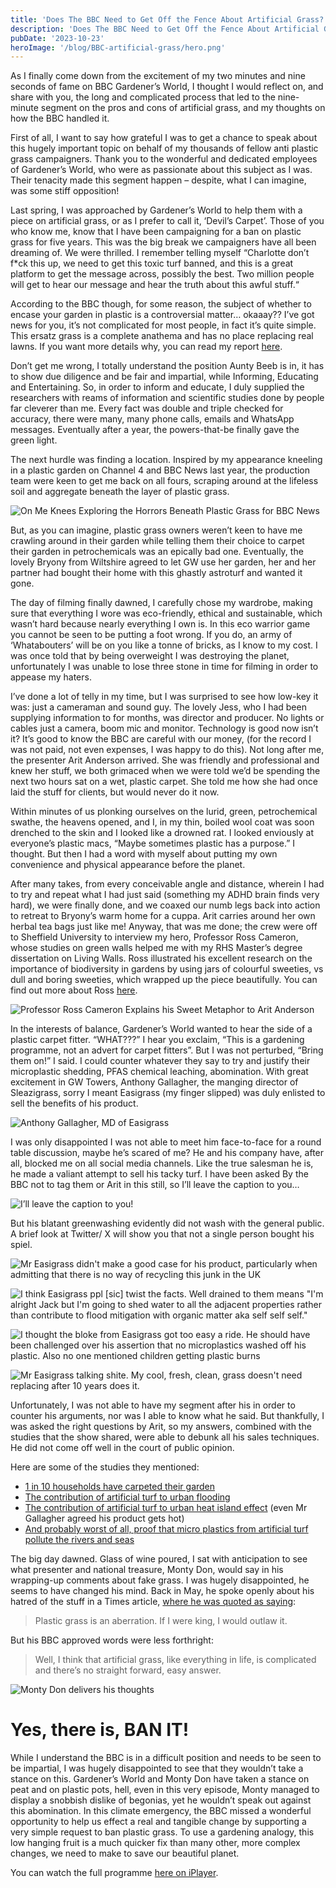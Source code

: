 ```yaml
---
title: 'Does The BBC Need to Get Off the Fence About Artificial Grass?'
description: 'Does The BBC Need to Get Off the Fence About Artificial Grass? My thoughts on the recent Gardener''s World segment'
pubDate: '2023-10-23'
heroImage: '/blog/BBC-artificial-grass/hero.png'
---
```


As I finally come down from the excitement of my two minutes and nine seconds of fame on BBC Gardener’s World, I thought I would reflect on, and share with you, the long and complicated process that led to the nine-minute segment on the pros and cons of artificial grass, and my thoughts on how the BBC handled it.

First of all, I want to say how grateful I was to get a chance to speak about this hugely important topic on behalf of my thousands of fellow anti plastic grass campaigners. Thank you to the wonderful and dedicated employees of Gardener’s World, who were as passionate about this subject as I was. Their tenacity made this segment happen – despite, what I can imagine, was some stiff opposition!

Last spring, I was approached by Gardener’s World to help them with a piece on artificial grass, or as I prefer to call it, ‘Devil’s Carpet’. Those of you who know me, know that I have been campaigning for a ban on plastic grass for five years. This was the big break we campaigners have all been dreaming of. We were thrilled. I remember telling myself “Charlotte don’t f*ck this up, we need to get this toxic turf banned, and this is a great platform to get the message across, possibly the best. Two million people will get to hear our message and hear the truth about this awful stuff.“

According to the BBC though, for some reason, the subject of whether to encase your garden in plastic is a controversial matter… okaaay?? I’ve got news for you, it’s not complicated for most people, in fact it’s quite simple. This ersatz grass is a complete anathema and has no place replacing real lawns. If you want more details why, you can read my report [here](https://capabilitycharlotte.com/artificial-grass/).

Don’t get me wrong, I totally understand the position Aunty Beeb is in, it has to show due diligence and be fair and impartial, while Informing, Educating and Entertaining. So, in order to inform and educate, I duly supplied the researchers with reams of information and scientific studies done by people far cleverer than me. Every fact was double and triple checked for accuracy, there were many, many phone calls, emails and WhatsApp messages. Eventually after a year, the powers-that-be finally gave the green light.

The next hurdle was finding a location. Inspired by my appearance kneeling in a plastic garden on Channel 4 and BBC News last year, the production team were keen to get me back on all fours, scraping around at the lifeless soil and aggregate beneath the layer of plastic grass.

![On Me Knees Exploring the Horrors Beneath Plastic Grass for BBC News](/blog/BBC-artificial-grass/bbc-news.jpg)

But, as you can imagine, plastic grass owners weren’t keen to have me crawling around in their garden while telling them their choice to carpet their garden in petrochemicals was an epically bad one. Eventually, the lovely Bryony from Wiltshire agreed to let GW use her garden, her and her partner had bought their home with this ghastly astroturf and wanted it gone.

The day of filming finally dawned, I carefully chose my wardrobe, making sure that everything I wore was eco-friendly, ethical and sustainable, which wasn’t hard because nearly everything I own is. In this eco warrior game you cannot be seen to be putting a foot wrong. If you do, an army of ‘Whatabouters’ will be on you like a tonne of bricks, as I know to my cost. I was once told that by being overweight I was destroying the planet, unfortunately I was unable to lose three stone in time for filming in order to appease my haters.

I’ve done a lot of telly in my time, but I was surprised to see how low-key it was: just a cameraman and sound guy. The lovely Jess, who I had been supplying information to for months, was director and producer. No lights or cables just a camera, boom mic and monitor. Technology is good now isn’t it? It’s good to know the BBC are careful with our money, (for the record I was not paid, not even expenses, I was happy to do this). Not long after me, the presenter Arit Anderson arrived. She was friendly and professional and knew her stuff, we both grimaced when we were told we’d be spending the next two hours sat on a wet, plastic carpet. She told me how she had once laid the stuff for clients, but would never do it now.

Within minutes of us plonking ourselves on the lurid, green, petrochemical swathe, the heavens opened, and I, in my thin, boiled wool coat was soon drenched to the skin and I looked like a drowned rat. I looked enviously at everyone’s plastic macs, “Maybe sometimes plastic has a purpose.” I thought. But then I had a word with myself about putting my own convenience and physical appearance before the planet.

After many takes, from every conceivable angle and distance, wherein I had to try and repeat what I had just said (something my ADHD brain finds very hard), we were finally done, and we coaxed our numb legs back into action to retreat to Bryony’s warm home for a cuppa. Arit carries around her own herbal tea bags just like me! Anyway, that was me done; the crew were off to Sheffield University to interview my hero, Professor Ross Cameron, whose studies on green walls helped me with my RHS Master’s degree dissertation on Living Walls. Ross illustrated his excellent research on the importance of biodiversity in gardens by using jars of colourful sweeties, vs dull and boring sweeties, which wrapped up the piece beautifully. You can find out more about Ross [here](https://www.sheffield.ac.uk/landscape/people/academic/ross-cameron).

![Professor Ross Cameron Explains his Sweet Metaphor to Arit Anderson](/blog/BBC-artificial-grass/ross.png)

In the interests of balance, Gardener’s World wanted to hear the side of a plastic carpet fitter. “WHAT???” I hear you exclaim, “This is a gardening programme, not an advert for carpet fitters”.  But I was not perturbed, “Bring them on!” I said. I could counter whatever they say to try and justify their microplastic shedding, PFAS chemical leaching, abomination. With great excitement in GW Towers, Anthony Gallagher, the manging director of Sleazigrass, sorry I meant Easigrass (my finger slipped) was duly enlisted to sell the benefits of his product.

![Anthony Gallagher, MD of Easigrass](/blog/BBC-artificial-grass/anthony.png)

I was only disappointed I was not able to meet him face-to-face for a round table discussion, maybe he’s scared of me? He and his company have, after all, blocked me on all social media channels. Like the true salesman he is, he made a valiant attempt to sell his tacky turf. I have been asked By the BBC not to tag them or Arit in this still, so I’ll leave the caption to you…

![I’ll leave the caption to you!](/blog/BBC-artificial-grass/arit.png)

But his blatant greenwashing evidently did not wash with the general public. A brief look at Twitter/ X will show you that not a single person bought his spiel.

![Mr Easigrass didn't make a good case for his product, particularly when admitting that there is no way of recycling this junk in the UK](/blog/BBC-artificial-grass/twitter-1.jpg)

![I think Easigrass ppl [sic] twist the facts. Well drained to them means "I'm alright Jack but I'm going to shed water to all the adjacent properties rather than contribute to flood mitigation with organic matter aka self self self."](/blog/BBC-artificial-grass/twitter-2.jpg)

![I thought the bloke from Easigrass got too easy a ride. He should have been challenged over his assertion that no microplastics washed off his plastic. Also no one mentioned children getting plastic burns](/blog/BBC-artificial-grass/twitter-3.jpg)

![Mr Easigrass talking shite. My cool, fresh, clean, grass doesn't need replacing after 10 years does it.](/blog/BBC-artificial-grass/twitter-4.jpg)

Unfortunately, I was not able to have my segment after his in order to counter his arguments, nor was I able to know what he said. But thankfully, I was asked the right questions by Arit, so my answers, combined with the studies that the show shared, were able to debunk all his sales techniques. He did not come off well in the court of public opinion.

Here are some of the studies they mentioned:

- [1 in 10 households have carpeted their garden](https://www.aviva.com/newsroom/news-releases/2022/07/gardens-being-uprooted-in-favour-of-driveways-and-artificial-grass-new-research-reveals/)
- [The contribution of artificial turf to urban flooding](https://inews.co.uk/news/environment/mass-rollout-artificial-grass-could-raise-risk-flash-flooding-scientists-warn-1067605)
- [The contribution of artificial turf to urban heat island effect](https://ui.adsabs.harvard.edu/abs/2021EGUGA..23..668V/abstract#:~:text=Artificial%20turf%20can%20reach%20very,the%20urban%20heat%20island%20effect) (even Mr Gallagher agreed his product gets hot)
- [And probably worst of all, proof that micro plastics from artificial turf pollute the rivers and seas](https://www.newscientist.com/article/2383869-huge-amounts-of-plastic-from-artificial-grass-end-up-in-the-sea/)

The big day dawned. Glass of wine poured, I sat with anticipation to see what presenter and national treasure, Monty Don, would say in his wrapping-up comments about fake grass. I was hugely disappointed, he seems to have changed his mind. Back in May, he spoke openly about his hatred of the stuff in a Times article, [where he was quoted as saying](https://www.thetimes.co.uk/article/monty-don-plastic-grass-is-an-aberration-if-i-were-king-i-would-outlaw-it-jgqmczkl0):

> Plastic grass is an aberration. If I were king, I would outlaw it.

But his BBC approved words were less forthright:

> Well, I think that artificial grass, like everything in life, is complicated and there’s no straight forward, easy answer.

![Monty Don delivers his thoughts](/blog/BBC-artificial-grass/monty.png)

# Yes, there is, BAN IT!

While I understand the BBC is in a difficult position and needs to be seen to be impartial, I was hugely disappointed to see that they wouldn’t take a stance on this. Gardener’s World and Monty Don have taken a stance on peat and on plastic pots, hell, even in this very episode, Monty managed to display a snobbish dislike of begonias, yet he wouldn’t speak out against this abomination. In this climate emergency, the BBC missed a wonderful opportunity to help us effect a real and tangible change by supporting a very simple request to ban plastic grass. To use a gardening analogy, this low hanging fruit is a much quicker fix than many other, more complex changes, we need to make to save our beautiful planet.

You can watch the full programme [here on iPlayer](https://www.bbc.co.uk/iplayer/episode/m001rkm9/gardeners-world-2023-episode-30). 
